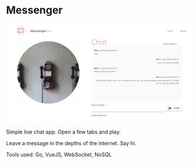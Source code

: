 # Messenger #

![alt text](https://raw.githubusercontent.com/hanyangtay/messenger/master/messenger.jpg "Messenger")

Simple live chat app. Open a few tabs and play.

Leave a message in the depths of the internet. Say hi. 

Tools used: Go, VueJS, WebSocket, NoSQL